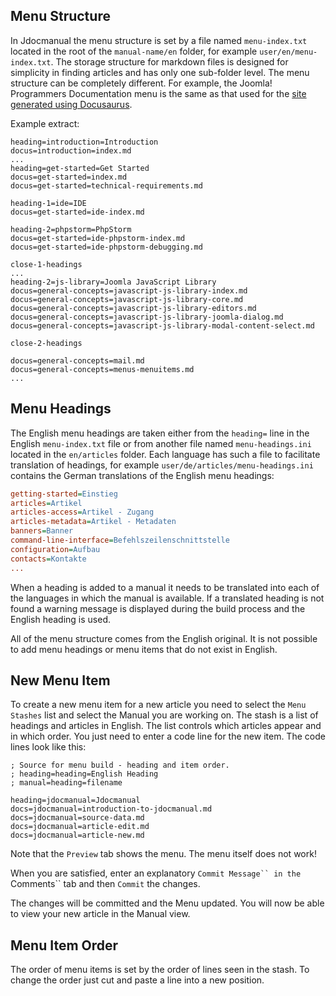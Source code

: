 <!-- Filename: Menu_Items / Display title: Menu Items -->

## Menu Structure

In Jdocmanual the menu structure is set by a file named `menu-index.txt` located in the root of the `manual-name/en` folder, for example `user/en/menu-index.txt`. The storage structure for markdown files is designed for simplicity in finding articles and has only one sub-folder level. The menu structure can be completely different. For example, the Joomla! Programmers Documentation menu is the same as that used for the [site generated using Docusaurus](https://manual.joomla.org).

Example extract:

```
heading=introduction=Introduction
docus=introduction=index.md
...
heading=get-started=Get Started
docus=get-started=index.md
docus=get-started=technical-requirements.md

heading-1=ide=IDE
docus=get-started=ide-index.md

heading-2=phpstorm=PhpStorm
docus=get-started=ide-phpstorm-index.md
docus=get-started=ide-phpstorm-debugging.md

close-1-headings
...
heading-2=js-library=Joomla JavaScript Library
docus=general-concepts=javascript-js-library-index.md
docus=general-concepts=javascript-js-library-core.md
docus=general-concepts=javascript-js-library-editors.md
docus=general-concepts=javascript-js-library-joomla-dialog.md
docus=general-concepts=javascript-js-library-modal-content-select.md

close-2-headings

docus=general-concepts=mail.md
docus=general-concepts=menus-menuitems.md
...
```

## Menu Headings

The English menu headings are taken either from the `heading=` line in the English `menu-index.txt` file or from another file named `menu-headings.ini` located in the `en/articles` folder. Each language has such a file to facilitate translation of headings, for example `user/de/articles/menu-headings.ini` contains the German translations of the English menu headings:

```ini
getting-started=Einstieg
articles=Artikel
articles-access=Artikel - Zugang
articles-metadata=Artikel - Metadaten
banners=Banner
command-line-interface=Befehlszeilenschnittstelle
configuration=Aufbau
contacts=Kontakte
...
```

When a heading is added to a manual it needs to be translated into each of the languages in which the manual is available. If a translated heading is not found a warning message is displayed during the build process and the English heading is used. 

All of the menu structure comes from the English original. It is not possible to add menu headings or menu items that do not exist in English.

## New Menu Item

To create a new menu item for a new article you need to select the `Menu Stashes` list and select the Manual you are working on. The stash is a list of headings and articles in English. The list controls which articles appear and in which order. You just need to enter a code line for the new item. The code lines look like this:

```
; Source for menu build - heading and item order.
; heading=heading=English Heading
; manual=heading=filename

heading=jdocmanual=Jdocmanual
docs=jdocmanual=introduction-to-jdocmanual.md
docs=jdocmanual=source-data.md
docs=jdocmanual=article-edit.md
docs=jdocmanual=article-new.md
```
Note that the `Preview` tab shows the menu. The menu itself does not work!

When you are satisfied, enter an explanatory `Commit Message`` in the `Comments`` tab and then `Commit` the changes.

The changes will be committed and the Menu updated. You will now be able to view your new article in the Manual view.

## Menu Item Order

The order of menu items is set by the order of lines seen in the stash. To change the order just cut and paste a line into a new position.